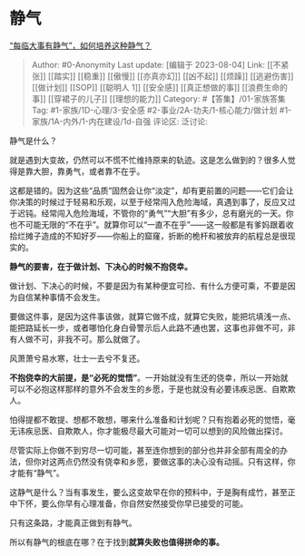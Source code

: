 # 静气
[“每临大事有静气”，如何培养这种静气？](https://www.zhihu.com/question/340138252/answer/2041908825)

> Author: #0-Anonymity
> Last update: [编辑于 2023-08-04]
> Link: [[不紧张]] [[踏实]] [[稳重]] [[傲慢]] [[亦真亦幻]] [[凶不起]] [[烦躁]] [[逃避伤害]] [[做计划]] [[SOP]] [[聪明人 1]] [[安全感]] [[真正想做的事]] [[浪费生命的事]] [[穿裙子的儿子]] [[理想的能力]]
> Category: #【答集】/01-家族答集
> Tag: #1-家族/1D-心理/3-安全感 #2-事业/2A-功夫/1-核心能力/做计划 #1-家族/1A-内外/1-内在建设/1d-自强
> 评论区:
> 泛讨论:

静气是什么？

就是遇到大变故，仍然可以不慌不忙维持原来的轨迹。这是怎么做到的？很多人觉得是靠大胆，靠勇气，或者靠不在乎。

这都是错的。因为这些“品质”固然会让你“淡定”，却有更前置的问题——它们会让你决策的时候过于轻易和乐观，以至于经常闯入危险海域，真遇到事了，反应又过于迟钝。经常闯入危险海域，不管你的“勇气”“大胆”有多少，总有磨光的一天。你也不可能无限的“不在乎”。就算你可以“一直不在乎”——这一般都是有爹妈跟着收拾烂摊子造成的不知好歹——你船上的窟窿，折断的桅杆和被放弃的航程总是很现实的。

**静气的要害，在于做计划、下决心的时候不抱侥幸。**

做计划、下决心的时候，不要是因为有某种便宜可捡、有什么方便可乘，不要是因为自信某种事情不会发生。

要做这件事，是因为这件事该做，就算它做不成，就算它失败，能把坑填浅一点、能把路延长一步，或者哪怕化身白骨警示后人此路不通也罢，这事也非做不可，非有人做不可，非我不可。那么就做了。

风萧萧兮易水寒，壮士一去兮不复还。

**不抱侥幸的大前提，是“必死的觉悟”**。一开始就没有生还的侥幸，所以一开始就可以不必抱这样那样的意外不会发生的乡愿，于是也就没有必要讳疾忌医、自欺欺人。

怕得提都不敢提、想都不敢想，哪来什么准备和计划呢？只有抱着必死的觉悟，毫无讳疾忌医、自欺欺人，你才能极尽最大可能对一切可以想到的风险做出探讨。

尽管实际上你做不到穷尽一切可能，甚至连你想到的部分也并非全部有周全的办法，但你对这两点仍然没有侥幸和乡愿，要做这事的决心没有动摇。只有这样，你才能有“静气”。

这静气是什么？当有事发生，要么这变故早在你的预料中，于是胸有成竹，甚至正中下怀，要么你早有心理准备，你自然安然接受你早已接受的可能。

只有这条路，才能真正做到有静气。

所以有静气的根底在哪？在于找到**就算失败也值得拼命的事。**
